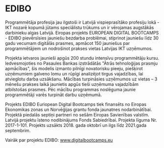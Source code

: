 # EDIBO

Programmētāja profesija jau ilgstoši ir Latvijā vispieprasītāko profesiju lokā - IKT nozarē kopumā jūtams speciālistu trūkums un ir vērojamas augstākās darbinieku algas Latvijā. Eiropas projekts EUROPEAN DIGITAL BOOTCAMPS - EDIBO pievērsīsies jauniešu bezdarba problēmai, stiprinot jauniešu līdz 30 gadu vecumam digitālās prasmes, apmācot 150 jauniešus par programmētājiem un nodrošinot prakses vietas Latvijas IKT uzņēmumos.

Projekta ietvaros jaunieši apgūs 200 stundu intensīvu programmētāju kursu. Iedvesmojoties no Pasaules Bankas izstrādātās "Ātrās tehnoloģijas prasmju apmācības", šis modelis izmanto pilnīgi novatorisku pieeju, piešķirot uzņēmumiem galveno lomu un rūpīgi analizējot tirgus vajadzības, lai atvieglotu darba uzsākšanu. Mācības turpināsies uzņēmumos uz vietas – 3 mēnešu prakses laikā jaunietis apgūs tieši uzņēmuma vajadzībām atbilstošas prasmes. Pēc mācību programmas noslēguma jaunie programmētāji varēs turpināt darbu uzņēmumā.

Projekts EDIBO Euriopean Digital Bootcamps tiek finansēts no Eiropas Ekonomikas zonas un Norvēģijas grantu fonda jaunatnes nodarbinātībai. Projektā piedalās septiņi partneri no sešām Eiropas Savienības valstīm. Latvijā projektu īsteno nodibinājums Fonds Sabiedrībai. Projekta līguma Nr. 2017-1-101. Projekts uzsākts 2018. gada oktobrī un ilgs līdz 2021.gada septembrim.

Vairāk par projektu EDIBO: www.digitalbootcamps.eu
